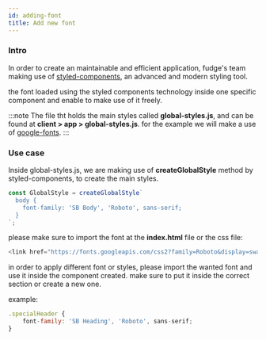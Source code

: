 ```yaml
---
id: adding-font
title: Add new font
---
```


### Intro

In order to create an maintainable and efficient application, fudge's team making use of [styled-components](https://styled-components.com), an advanced and modern styling tool.

the font loaded using the styled components technology inside one specific component and enable to make use of it freely.

:::note
The file tht holds the main styles called **global-styles.js**, and can be found at **client > app > global-styles.js**.
for the example we will make a use of [google-fonts](https://fonts.google.com).
:::

### Use case
Inside global-styles.js, we are making use of **createGlobalStyle** method by styled-components, to create the main styles.

```javascript
const GlobalStyle = createGlobalStyle`
  body {
    font-family: 'SB Body', 'Roboto', sans-serif;
  }
`;
```

please make sure to import the font at the **index.html** file or the css file:

```javascript
<link href="https://fonts.googleapis.com/css2?family=Roboto&display=swap" rel="stylesheet">
```

in order to apply different font or styles, please import the wanted font and use it inside the component created. make sure to put it inside the correct section or create a new one.

example:

```javascript
.specialHeader {
    font-family: 'SB Heading', 'Roboto', sans-serif;
}
```
